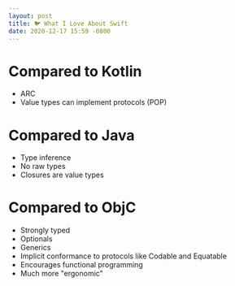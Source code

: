 ```yaml
---
layout: post
title: 🐦 What I Love About Swift
date: 2020-12-17 15:59 -0800
---
```


# Compared to Kotlin
* ARC
* Value types can implement protocols (POP)

# Compared to Java
* Type inference
* No raw types
* Closures are value types

# Compared to ObjC
* Strongly typed
* Optionals
* Generics
* Implicit conformance to protocols like Codable and Equatable
* Encourages functional programming
* Much more "ergonomic"